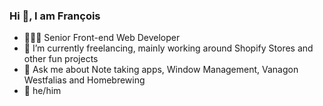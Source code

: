 ### Hi 👋, I am François

- 👨🏻‍🌾 Senior Front-end Web Developer
- 🚜 I’m currently freelancing, mainly working around Shopify Stores and other fun projects
- 💬 Ask me about Note taking apps, Window Management, Vanagon Westfalias and Homebrewing
- 🥸 he/him
